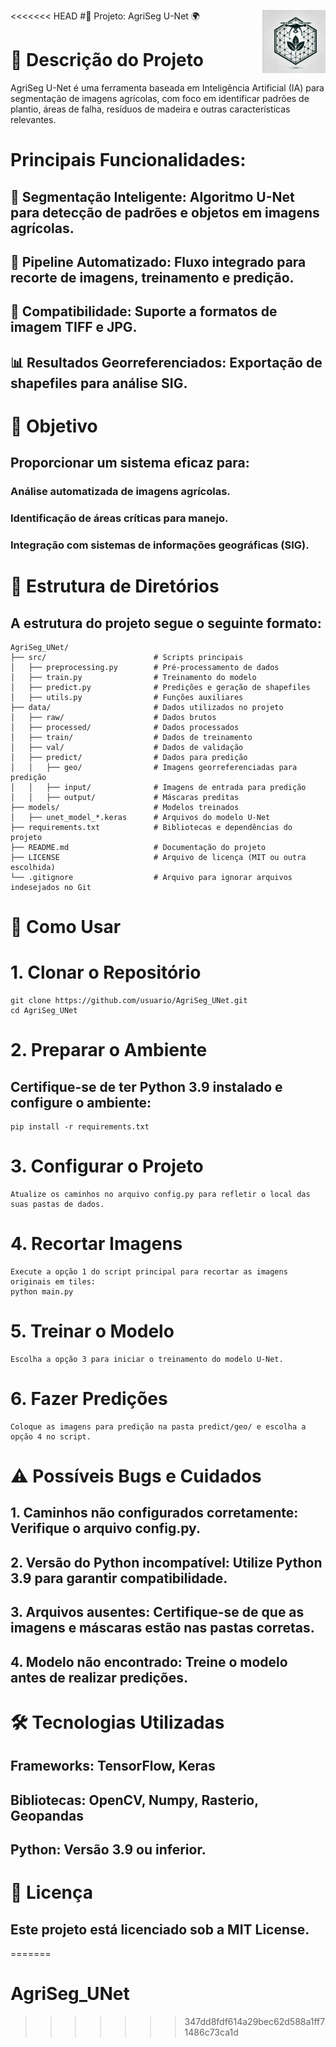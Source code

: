 <<<<<<< HEAD
#🌾 Projeto: AgriSeg U-Net 🌍
<img alt="Logo AgriSeg U-Net" src="Doc/agriseg_unet_logo2.png" align="right" width="20%"/>

# 📝 Descrição do Projeto
AgriSeg U-Net é uma ferramenta baseada em Inteligência Artificial (IA) para segmentação de imagens agrícolas, com foco em identificar padrões de plantio, áreas de falha, resíduos de madeira e outras características relevantes.

# Principais Funcionalidades:

## 🌱 Segmentação Inteligente: Algoritmo U-Net para detecção de padrões e objetos em imagens agrícolas.

## 🚀 Pipeline Automatizado: Fluxo integrado para recorte de imagens, treinamento e predição.

## 💾 Compatibilidade: Suporte a formatos de imagem TIFF e JPG.

## 📊 Resultados Georreferenciados: Exportação de shapefiles para análise SIG.

# 🎯 Objetivo

## Proporcionar um sistema eficaz para:
### Análise automatizada de imagens agrícolas.
### Identificação de áreas críticas para manejo.
### Integração com sistemas de informações geográficas (SIG).

# 📂 Estrutura de Diretórios
## A estrutura do projeto segue o seguinte formato:

```
AgriSeg_UNet/
├── src/                        # Scripts principais
│   ├── preprocessing.py        # Pré-processamento de dados
│   ├── train.py                # Treinamento do modelo
│   ├── predict.py              # Predições e geração de shapefiles
│   ├── utils.py                # Funções auxiliares
├── data/                       # Dados utilizados no projeto
│   ├── raw/                    # Dados brutos
│   ├── processed/              # Dados processados
│   ├── train/                  # Dados de treinamento
│   ├── val/                    # Dados de validação
│   ├── predict/                # Dados para predição
│   │   ├── geo/                # Imagens georreferenciadas para predição
│   │   ├── input/              # Imagens de entrada para predição
│   │   ├── output/             # Máscaras preditas
├── models/                     # Modelos treinados
│   ├── unet_model_*.keras      # Arquivos do modelo U-Net
├── requirements.txt            # Bibliotecas e dependências do projeto
├── README.md                   # Documentação do projeto
├── LICENSE                     # Arquivo de licença (MIT ou outra escolhida)
└── .gitignore                  # Arquivo para ignorar arquivos indesejados no Git
```

# 🚀 Como Usar

# 1. Clonar o Repositório

```
git clone https://github.com/usuario/AgriSeg_UNet.git
cd AgriSeg_UNet
```
# 2. Preparar o Ambiente

## Certifique-se de ter Python 3.9 instalado e configure o ambiente:

```
pip install -r requirements.txt
```

# 3. Configurar o Projeto
```
Atualize os caminhos no arquivo config.py para refletir o local das suas pastas de dados.
```

# 4. Recortar Imagens
```
Execute a opção 1 do script principal para recortar as imagens originais em tiles:
python main.py
```

# 5. Treinar o Modelo

```
Escolha a opção 3 para iniciar o treinamento do modelo U-Net.
```
# 6. Fazer Predições
```
Coloque as imagens para predição na pasta predict/geo/ e escolha a opção 4 no script.
```

# ⚠️ Possíveis Bugs e Cuidados

## 1. Caminhos não configurados corretamente: Verifique o arquivo config.py.

## 2. Versão do Python incompatível: Utilize Python 3.9 para garantir compatibilidade.

## 3. Arquivos ausentes: Certifique-se de que as imagens e máscaras estão nas pastas corretas.

## 4. Modelo não encontrado: Treine o modelo antes de realizar predições.

# 🛠️ Tecnologias Utilizadas
## Frameworks: TensorFlow, Keras
## Bibliotecas: OpenCV, Numpy, Rasterio, Geopandas
## Python: Versão 3.9 ou inferior.

# 📄 Licença

## Este projeto está licenciado sob a MIT License.
=======
# AgriSeg_UNet
>>>>>>> 347dd8fdf614a29bec62d588a1ff71486c73ca1d
